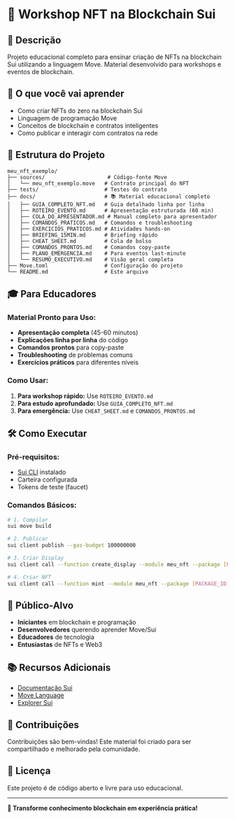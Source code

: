 # 🎨 Workshop NFT na Blockchain Sui

## 🎯 Descrição
Projeto educacional completo para ensinar criação de NFTs na blockchain Sui utilizando a linguagem Move. Material desenvolvido para workshops e eventos de blockchain.

## 🚀 O que você vai aprender
- Como criar NFTs do zero na blockchain Sui
- Linguagem de programação Move
- Conceitos de blockchain e contratos inteligentes
- Como publicar e interagir com contratos na rede

## 📁 Estrutura do Projeto

```
meu_nft_exemplo/
├── sources/                    # Código-fonte Move
│   └── meu_nft_exemplo.move   # Contrato principal do NFT
├── tests/                     # Testes do contrato
├── docs/                      # 📚 Material educacional completo
│   ├── GUIA_COMPLETO_NFT.md   # Guia detalhado linha por linha
│   ├── ROTEIRO_EVENTO.md      # Apresentação estruturada (60 min)
│   ├── COLA_DO_APRESENTADOR.md # Manual completo para apresentador
│   ├── COMANDOS_PRATICOS.md   # Comandos e troubleshooting
│   ├── EXERCICIOS_PRATICOS.md # Atividades hands-on
│   ├── BRIEFING_15MIN.md      # Briefing rápido
│   ├── CHEAT_SHEET.md         # Cola de bolso
│   ├── COMANDOS_PRONTOS.md    # Comandos copy-paste
│   ├── PLANO_EMERGENCIA.md    # Para eventos last-minute
│   └── RESUMO_EXECUTIVO.md    # Visão geral completa
├── Move.toml                  # Configuração do projeto
└── README.md                  # Este arquivo
```

## 🎓 Para Educadores

### Material Pronto para Uso:
- **Apresentação completa** (45-60 minutos)
- **Explicações linha por linha** do código
- **Comandos prontos** para copy-paste
- **Troubleshooting** de problemas comuns
- **Exercícios práticos** para diferentes níveis

### Como Usar:
1. **Para workshop rápido:** Use `ROTEIRO_EVENTO.md`
2. **Para estudo aprofundado:** Use `GUIA_COMPLETO_NFT.md`
3. **Para emergência:** Use `CHEAT_SHEET.md` e `COMANDOS_PRONTOS.md`

## 🛠️ Como Executar

### Pré-requisitos:
- [Sui CLI](https://docs.sui.io/build/install) instalado
- Carteira configurada
- Tokens de teste (faucet)

### Comandos Básicos:
```bash
# 1. Compilar
sui move build

# 2. Publicar
sui client publish --gas-budget 100000000

# 3. Criar Display
sui client call --function create_display --module meu_nft --package [PACKAGE_ID] --args [PUBLISHER_ID] --gas-budget 10000000

# 4. Criar NFT
sui client call --function mint --module meu_nft --package [PACKAGE_ID] --args "Nome" "Descrição" "URL" --gas-budget 10000000
```

## 🎯 Público-Alvo
- **Iniciantes** em blockchain e programação
- **Desenvolvedores** querendo aprender Move/Sui
- **Educadores** de tecnologia
- **Entusiastas** de NFTs e Web3

## 📚 Recursos Adicionais
- [Documentação Sui](https://docs.sui.io/)
- [Move Language](https://move-language.github.io/)
- [Explorer Sui](https://suiexplorer.com/)

## 🤝 Contribuições
Contribuições são bem-vindas! Este material foi criado para ser compartilhado e melhorado pela comunidade.

## 📄 Licença
Este projeto é de código aberto e livre para uso educacional.

---

**🚀 Transforme conhecimento blockchain em experiência prática!**
